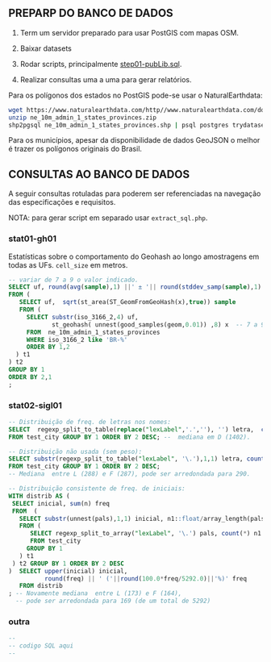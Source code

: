 ## PREPARP DO BANCO DE DADOS

1. Term um servidor preparado para usar PostGIS com mapas OSM.

2. Baixar datasets

3. Rodar scripts, principalmente [step01-pubLib.sql](https://github.com/OSMBrasil/CLP/blob/master/src/step01-pubLib.sql).

4. Realizar consultas uma a uma para gerar relatórios.

Para os polígonos dos estados no PostGIS pode-se usar o NaturalEarthdata:
```sh
wget https://www.naturalearthdata.com/http//www.naturalearthdata.com/download/10m/cultural/ne_10m_admin_1_states_provinces.zip
unzip ne_10m_admin_1_states_provinces.zip
shp2pgsql ne_10m_admin_1_states_provinces.shp | psql postgres trydatasets
```
Para os municípios, apesar da disponibilidade de dados GeoJSON o melhor é trazer os polígonos originais do Brasil.

## CONSULTAS AO BANCO DE DADOS
A seguir consultas rotuladas para poderem ser referenciadas na navegação das especificações e requisitos.

NOTA: para gerar script em separado usar `extract_sql.php`.

### stat01-gh01

Estatísticas sobre o comportamento do Geohash ao longo amostragens em todas as UFs.
`cell_size` em metros.

```sql
-- variar de 7 a 9 o valor indicado.
SELECT uf, round(avg(sample),1) ||' ± '|| round(stddev_samp(sample),1) cell_size
FROM (
   SELECT uf,  sqrt(st_area(ST_GeomFromGeoHash(x),true)) sample
   FROM (
     SELECT substr(iso_3166_2,4) uf,
            st_geohash( unnest(good_samples(geom,0.01)) ,8) x  -- 7 a 9
     FROM  ne_10m_admin_1_states_provinces
     WHERE iso_3166_2 like 'BR-%'  
     ORDER BY 1,2
  ) t1
) t2
GROUP BY 1
ORDER BY 2,1
;
```
### stat02-sigl01

```SQL
-- Distribuição de freq. de letras nos nomes:
SELECT  regexp_split_to_table(replace("lexLabel",'.',''), '') letra,  count(*) as n
FROM test_city GROUP BY 1 ORDER BY 2 DESC; --  mediana em D (1402).

-- Distribuição não usada (sem peso):
SELECT substr(regexp_split_to_table("lexLabel", '\.'),1,1) letra, count(*) as n
FROM test_city GROUP BY 1 ORDER BY 2 DESC;
-- Mediana  entre L (288) e F (287), pode ser arredondada para 290.

-- Distribuição consistente de freq. de iniciais:
WITH distrib AS (
 SELECT inicial, sum(n) freq
 FROM  (
   SELECT substr(unnest(pals),1,1) inicial, n1::float/array_length(pals,1) n
   FROM (
      SELECT regexp_split_to_array("lexLabel", '\.') pals, count(*) n1
      FROM test_city  
     GROUP BY 1
   ) t1
 ) t2 GROUP BY 1 ORDER BY 2 DESC
)  SELECT upper(inicial) inicial,
          round(freq) || ' ('||round(100.0*freq/5292.0)||'%)' freq
   FROM distrib
; -- Novamente mediana  entre L (173) e F (164),
  -- pode ser arredondada para 169 (de um total de 5292)
```

### outra

```SQL
--
-- codigo SQL aqui
--
```
